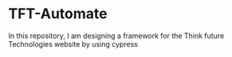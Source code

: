 # TFT-Automate
In this repository, I am designing a framework for the Think future Technologies website  by  using cypress
